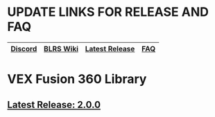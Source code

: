 # UPDATE LINKS FOR RELEASE AND FAQ

|[Discord](https://discord.gg/BKV3DJm)|[BLRS Wiki](https://wiki.purduesigbots.com/vex-cad/fusion-360)|[Latest Release](https://github.com/VEX-CAD/VEX-CAD-Fusion/releases/latest)|[FAQ](https://github.com/VEX-CAD/VEX-CAD-Fusion/wiki)
|---|---|---|---|

# VEX Fusion 360 Library
## [Latest Release: 2.0.0](https://github.com/VEX-CAD/VEX-CAD-Fusion/releases/tag/v1.0.0)
